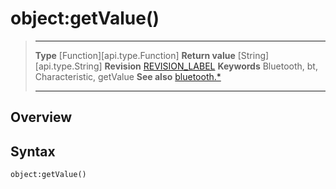 # object:getValue()

> --------------------- ------------------------------------------------------------------------------------------
> __Type__              [Function][api.type.Function]
> __Return value__      [String][api.type.String]
> __Revision__          [REVISION_LABEL](REVISION_URL)
> __Keywords__          Bluetooth, bt, Characteristic, getValue
> __See also__          [bluetooth.*](/plugin.bluetooth.md)
> --------------------- ------------------------------------------------------------------------------------------

## Overview

## Syntax

	object:getValue()
